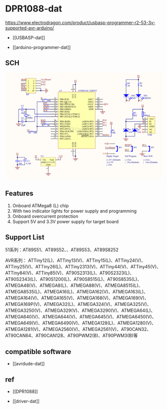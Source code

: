 
# DPR1088-dat

https://www.electrodragon.com/product/usbasp-programmer-r2-53-3v-supported-avr-arduino/

- [[USBASP-dat]]

- [[arduino-programmer-dat]]


## SCH 

![](2024-06-13-17-43-55.png)

## Features

1. Onboard ATMega8 (L) chip
2. With two indicator lights for power supply and programming
3. Onboard overcurrent protection
4. Support 5V and 3.3V power supply for target board


## Support List 

51系列：AT89S51、AT89S52、、AT89S53、AT89S8252

AVR系列： ATTiny12(L)、ATTiny13(V)、ATTiny15(L)、ATTiny24(V)、ATTiny25(V)、ATTiny26(L)、ATTiny2313(V)、ATTiny44(V)、ATTiny45(V)、ATTiny84(V)、ATTiny85(V)、AT90S2313(L)、AT90S2323(L)、AT90S2343(L)、AT90S1200(L)、AT90S8515(L)、AT90S8535(L)、ATMEGA48(V)、ATMEGA8(L)、ATMEGA88(V)、ATMEGA8515(L)、ATMEGA8535(L)、ATMEGA16(L)、ATMEGA162(V)、ATMEGA163(L)、ATMEGA164(V)、ATMEGA165(V)、ATMEGA168(V)、ATMEGA169(V)、ATMEGA169P(V)、ATMEGA32(L)、ATMEGA324(V)、ATMEGA325(V)、ATMEGA3250(V)、ATMEGA329(V)、ATMEGA3290(V)、ATMEGA64(L)、ATMEGA640(V)、ATMEGA644(V)、ATMEGA645(V)、ATMEGA6450(V)、ATMEGA649(V)、ATMEGA6490(V)、ATMEGA128(L)、ATMEGA1280(V)、ATMEGA1281(V)、ATMEGA2560(V)、ATMEGA2561(V)、AT90CAN32、AT90CAN64、AT90CAN128、AT90PWM2(B)、AT90PWM3(B)等

## compatible software 

- [[avrdude-dat]]

## ref 

- [[DPR1088]]

- [[driver-dat]]
